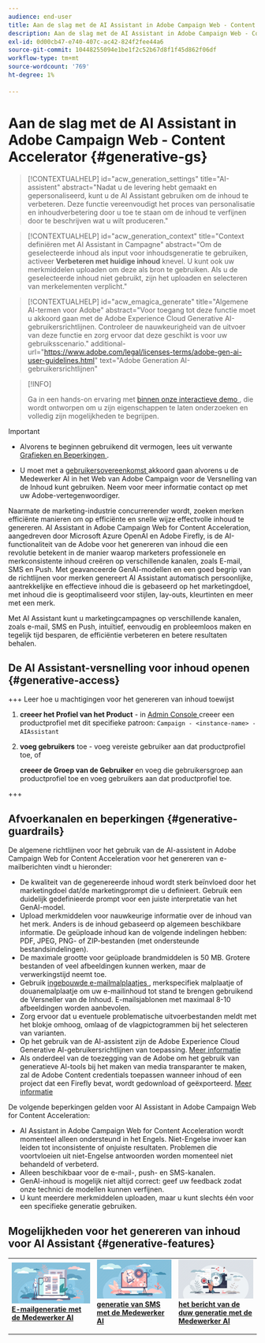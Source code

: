 ```yaml
---
audience: end-user
title: Aan de slag met de AI Assistant in Adobe Campaign Web - Content Accelerator
description: Aan de slag met de AI Assistant in Adobe Campaign Web - Content Accelerator
exl-id: 0d00cb47-e740-407c-ac42-824f2fee44a6
source-git-commit: 10448255094e1be1f2c52b67d8f1f45d862f06df
workflow-type: tm+mt
source-wordcount: '769'
ht-degree: 1%

---
```


# Aan de slag met de AI Assistant in Adobe Campaign Web - Content Accelerator  {#generative-gs}

>[!CONTEXTUALHELP]
>id="acw_generation_settings"
>title="AI-assistent"
>abstract="Nadat u de levering hebt gemaakt en gepersonaliseerd, kunt u de AI Assistant gebruiken om de inhoud te verbeteren. Deze functie vereenvoudigt het proces van personalisatie en inhoudverbetering door u toe te staan om de inhoud te verfijnen door te beschrijven wat u wilt produceren."


>[!CONTEXTUALHELP]
>id="acw_generation_context"
>title="Context definiëren met AI Assistant in Campagne"
>abstract="Om de geselecteerde inhoud als input voor inhoudsgeneratie te gebruiken, activeer **Verbeteren met huidige inhoud** knevel. U kunt ook uw merkmiddelen uploaden om deze als bron te gebruiken. Als u de geselecteerde inhoud niet gebruikt, zijn het uploaden en selecteren van merkelementen verplicht."

>[!CONTEXTUALHELP]
>id="acw_emagica_generate"
>title="Algemene AI-termen voor Adobe"
>abstract="Voor toegang tot deze functie moet u akkoord gaan met de Adobe Experience Cloud Generative AI-gebruikersrichtlijnen. Controleer de nauwkeurigheid van de uitvoer van deze functie en zorg ervoor dat deze geschikt is voor uw gebruiksscenario."
>additional-url="https://www.adobe.com/legal/licenses-terms/adobe-gen-ai-user-guidelines.html" text="Adobe Generation AI-gebruikersrichtlijnen"

>[!INFO]
>
>Ga in een hands-on ervaring met [ binnen onze interactieve demo ](https://experienceleague.adobe.com/en/apps/journey-optimizer/ai-assistant-content-accelerator), die wordt ontworpen om u zijn eigenschappen te laten onderzoeken en volledig zijn mogelijkheden te begrijpen.

>[!IMPORTANT]
>
>* Alvorens te beginnen gebruikend dit vermogen, lees uit verwante [ Grafieken en Beperkingen ](#generative-guardrails).
>
>* U moet met a [ gebruikersovereenkomst ](https://www.adobe.com/legal/licenses-terms/adobe-dx-gen-ai-user-guidelines.html) akkoord gaan alvorens u de Medewerker AI in het Web van Adobe Campaign voor de Versnelling van de Inhoud kunt gebruiken. Neem voor meer informatie contact op met uw Adobe-vertegenwoordiger.

Naarmate de marketing-industrie concurrerender wordt, zoeken merken efficiënte manieren om op efficiënte en snelle wijze effectvolle inhoud te genereren. AI Assistant in Adobe Campaign Web for Content Acceleration, aangedreven door Microsoft Azure OpenAI en Adobe Firefly, is de AI-functionaliteit van de Adobe voor het genereren van inhoud die een revolutie betekent in de manier waarop marketers professionele en merkconsistente inhoud creëren op verschillende kanalen, zoals E-mail, SMS en Push. Met geavanceerde GenAI-modellen en een goed begrip van de richtlijnen voor merken genereert AI Assistant automatisch persoonlijke, aantrekkelijke en effectieve inhoud die is gebaseerd op het marketingdoel, met inhoud die is geoptimaliseerd voor stijlen, lay-outs, kleurtinten en meer met een merk.

Met AI Assistant kunt u marketingcampagnes op verschillende kanalen, zoals e-mail, SMS en Push, intuïtief, eenvoudig en probleemloos maken en tegelijk tijd besparen, de efficiëntie verbeteren en betere resultaten behalen.

## De AI Assistant-versnelling voor inhoud openen {#generative-access}

+++  Leer hoe u machtigingen voor het genereren van inhoud toewijst

1. **creeer het Profiel van het Product** - in [ Admin Console ](https://stage.adminconsole.adobe.com/) creeer een productprofiel met dit specifieke patroon: `Campaign - <instance-name> - AIAssistant`

1. **voeg gebruikers** toe - voeg vereiste gebruiker aan dat productprofiel toe,
of

   **creeer de Groep van de Gebruiker** en voeg die gebruikersgroep aan productprofiel toe en voeg gebruikers aan dat productprofiel toe.

+++

## Afvoerkanalen en beperkingen {#generative-guardrails}

De algemene richtlijnen voor het gebruik van de AI-assistent in Adobe Campaign Web for Content Acceleration voor het genereren van e-mailberichten vindt u hieronder:

* De kwaliteit van de gegenereerde inhoud wordt sterk beïnvloed door het marketingdoel dat/de marketingprompt die u definieert. Gebruik een duidelijk gedefinieerde prompt voor een juiste interpretatie van het GenAI-model. 
* Upload merkmiddelen voor nauwkeurige informatie over de inhoud van het merk. Anders is de inhoud gebaseerd op algemeen beschikbare informatie. De geüploade inhoud kan de volgende indelingen hebben: PDF, JPEG, PNG- of ZIP-bestanden (met ondersteunde bestandsindelingen).
* De maximale grootte voor geüploade brandmiddelen is 50 MB. Grotere bestanden of veel afbeeldingen kunnen werken, maar de verwerkingstijd neemt toe.
* Gebruik [ ingebouwde e-mailmalplaatjes ](../email/create-email-templates.md), merkspecifiek malplaatje of douanemalplaatje om uw e-mailinhoud tot stand te brengen gebruikend de Versneller van de Inhoud. E-mailsjablonen met maximaal 8-10 afbeeldingen worden aanbevolen.
* Zorg ervoor dat u eventuele problematische uitvoerbestanden meldt met het blokje omhoog, omlaag of de vlagpictogrammen bij het selecteren van varianten.
* Op het gebruik van de AI-assistent zijn de Adobe Experience Cloud Generative AI-gebruikersrichtlijnen van toepassing. [Meer informatie](https://www.adobe.com/legal/licenses-terms/adobe-dx-gen-ai-user-guidelines.html)
* Als onderdeel van de toezegging van de Adobe om het gebruik van generatieve AI-tools bij het maken van media transparanter te maken, zal de Adobe Content credentials toepassen wanneer inhoud of een project dat een Firefly bevat, wordt gedownload of geëxporteerd. [Meer informatie](https://helpx.adobe.com/firefly/using/content-credentials.html)

De volgende beperkingen gelden voor AI Assistant in Adobe Campaign Web for Content Acceleration:

* AI Assistant in Adobe Campaign Web for Content Acceleration wordt momenteel alleen ondersteund in het Engels. Niet-Engelse invoer kan leiden tot inconsistente of onjuiste resultaten. Problemen die voortvloeien uit niet-Engelse antwoorden worden momenteel niet behandeld of verbeterd.
* Alleen beschikbaar voor de e-mail-, push- en SMS-kanalen.
* GenAI-inhoud is mogelijk niet altijd correct: geef uw feedback zodat onze technici de modellen kunnen verfijnen.
* U kunt meerdere merkmiddelen uploaden, maar u kunt slechts één voor een specifieke generatie gebruiken.

## Mogelijkheden voor het genereren van inhoud voor AI Assistant {#generative-features}

<table style="table-layout:fixed"><tr style="border: 0;">
<td>
<a href="generative-content.md">
<img alt="E-mailgeneratie" src="assets/do-not-localize/text-genai.jpeg">
</a>
<div>
<a href="generative-content.md"><strong> E-mailgeneratie met de Medewerker AI </strong></a>
</div>
<p>
</td>
<td>
<a href="generative-sms.md">
<img alt="SMS-generatie" src="assets/do-not-localize/image-genai.jpeg">
</a>
<div><a href="generative-sms.md"><strong> generatie van SMS met de Medewerker AI </strong>
</div>
<p>
</td>
<td>
<a href="generative-push.md">
<img alt="Push generation" src="assets/do-not-localize/email-genai.jpeg">
</a>
<div>
<a href="generative-push.md"><strong> het bericht van de duw generatie met de Medewerker AI </strong></a>
</div>
<p></td>
</tr></table>

